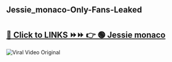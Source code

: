 
 ## Jessie_monaco-Only-Fans-Leaked

# <h2><a href="https://clipsfans.com/Jessie_monaco&ref=git">🔗 Click to LINKS ⏩⏩ 👉 🟢 Jessie monaco </a></h2>

<a href="https://clipsfans.com/Jessie_monaco&ref=git" rel="nofollow" data-target="animated-image.originalLink"><img src="https://i.ibb.co.com/xMMVF88/686577567.gif" alt="Viral Video Original" style="max-width: 100%; display: inline-block;" data-target="animated-image.originalImage"></a>
